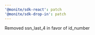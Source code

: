 ```yaml
---
'@monite/sdk-react': patch
'@monite/sdk-drop-in': patch
---
```


Removed ssn_last_4 in favor of id_number
